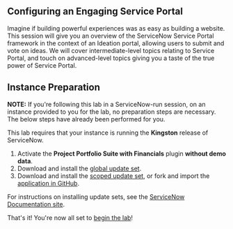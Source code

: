 ## Configuring an Engaging Service Portal
Imagine if building powerful experiences was as easy as building a website. This session will give you an overview of the ServiceNow Service Portal framework in the context of an Ideation portal, allowing users to submit and vote on ideas. We will cover intermediate-level topics relating to Service Portal, and touch on advanced-level topics giving you a taste of the true power of Service Portal.

## Instance Preparation

**NOTE:** If you're following this lab in a ServiceNow-run session, on an instance provided to you for the lab, no preparation steps are necessary. The below steps have already been performed for you.

This lab requires that your instance is running the **Kingston** release of ServiceNow.

1. Activate the **Project Portfolio Suite with Financials** plugin **without demo data**.
2. Download and install the [global update set](resources/update-sets/01-idea-portal-global-update-set.xml).
3. Download and install the [scoped update set](resources/update-sets/02-idea-portal-scoped-update-set.xml), or fork and import the [application in GitHub](https://github.com/sush-chandrashekar/idea-portal-envelope).

For instructions on installing update sets, see the [ServiceNow Documentation site](https://docs.servicenow.com/bundle/istanbul-application-development/page/build/system-update-sets/task/t_LoadCustomizationsFromAnXMLFile.html).

That's it! You're now all set to [begin the lab](guidebook.md)!